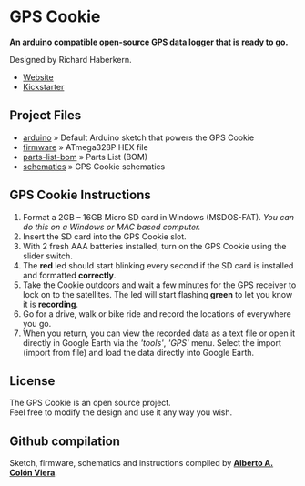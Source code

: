 GPS Cookie
==========

**An arduino compatible open-source GPS data logger that is ready to go.**

Designed by Richard Haberkern.

- [Website](http://gpscookie.com)
- [Kickstarter](https://www.kickstarter.com/projects/richardhaberkern/gps-cookie-leaving-crumbs-wherever-it-goes)

Project Files
-------------

- [arduino](https://github.com/albertico/gps-cookie/tree/master/arduino) » Default Arduino sketch that powers the GPS Cookie
- [firmware](https://github.com/albertico/gps-cookie/tree/master/firmware) » ATmega328P HEX file
- [parts-list-bom](https://github.com/albertico/gps-cookie/tree/master/parts-list-bom) » Parts List (BOM)
- [schematics](https://github.com/albertico/gps-cookie/tree/master/schematics) » GPS Cookie schematics

GPS Cookie Instructions
-----------------------

1. Format a 2GB – 16GB Micro SD card in Windows (MSDOS-FAT).  _You can do this on a Windows or MAC based computer._
2. Insert the SD card into the GPS Cookie slot.
3. With 2 fresh AAA batteries installed, turn on the GPS Cookie using the slider switch.
4. The **red** led should start blinking every second if the SD card is installed and formatted **correctly**.
5. Take the Cookie outdoors and wait a few minutes for the GPS receiver to lock on to the satellites.  The led will start flashing **green** to let you know it is **recording**.
6. Go for a drive, walk or bike ride and record the locations of everywhere you go.
7. When you return, you can view the recorded data as a text file or open it directly in Google Earth via the _'tools'_, _'GPS'_ menu.  Select the import (import from file) and load the data directly into Google Earth.

License
-------

The GPS Cookie is an open source project.  
Feel free to modify the design and use it any way you wish.  

Github compilation
------------------

Sketch, firmware, schematics and instructions compiled by **[Alberto A. Colón Viera](https://github.com/alberti_co)**.
